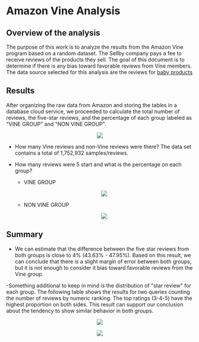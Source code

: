# Amazon Vine Analysis

## Overview of the analysis

The purpose of this work is to analyze the results from the Amazon Vine program based on a random dataset. The Sellby company pays a fee to receive reviews of the products they sell. The goal of this document is to determine if there is any bias toward favorable reviews from Vine members.
The data source selected for this analysis are the reviews for [baby products](https://s3.amazonaws.com/amazon-reviews-pds/tsv/amazon_reviews_us_Baby_v1_00.tsv.gz)

## Results

After organizing the raw data from Amazon and storing the tables in a database cloud service, we proceeded to calculate the total number of reviews, the five-star reviews, and the percentage of each group labeled as "VINE GROUP" and "NON VINE GROUP".

<p align="center"><img src="https://user-images.githubusercontent.com/88695570/145751263-068d7962-2d9c-4e18-b043-3707128a2fc6.png">

- How many Vine reviews and non-Vine reviews were there? The data set contains a total of 1,752,932 samples/reviews.
- How many reviews were 5 start and what is the percentage on each group?
  - VINE GROUP 
  <p align="center"><img src="https://user-images.githubusercontent.com/88695570/145751315-7bfc5074-3685-4eed-96d8-39796ca4e0ec.png">
  
  - NON VINE GROUP 
  <p align="center"><img src="https://user-images.githubusercontent.com/88695570/145751327-e4294cb3-7ebc-4f3b-b88f-ea6e42e7a26b.png">

## Summary 

- We can estimate that the difference between the five star reviews from both groups is close to 4% (43.63% - 47.95%). Based on this result, we can conclude that there is a slight margin of error between both groups, but it is not enough to consider it bias toward favorable reviews from the Vine group.

-Something additional to keep in mind is the distribution of "star review" for each group. The following table shows the results for two queries counting the number of reviews by numeric ranking. The top ratings (3-4-5) have the highest proportion on both sides. This result can support our conclusion about the tendency to show similar behavior in both groups.
 
<p align="center"><img src="https://user-images.githubusercontent.com/88695570/145752305-f4f5fe79-7d0e-4ac0-bd9d-e6f1fff730e4.png">
       
<p align="center"><img src="https://user-images.githubusercontent.com/88695570/145752310-af4b05d4-16db-4bcb-914d-fb099b832451.png">

    
    
